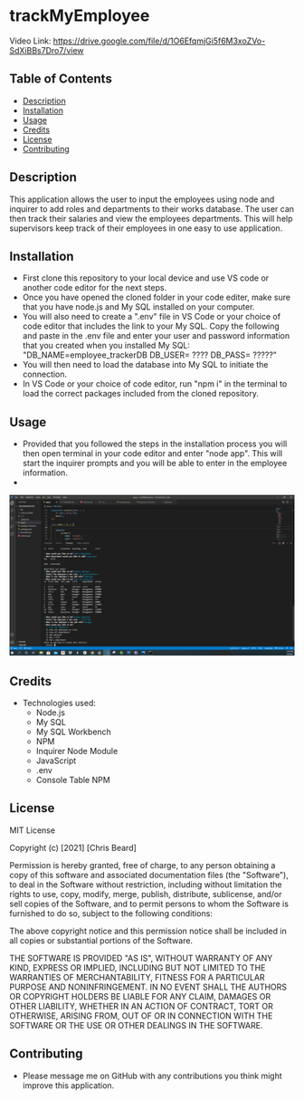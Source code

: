 # trackMyEmployee

Video Link: https://drive.google.com/file/d/1O6EfqmjGi5f6M3xoZVo-SdXiBBs7Dro7/view

## Table of Contents
- [Description](#description)
- [Installation](#installation)
- [Usage](#usage)
- [Credits](#credits)
- [License](#license)
- [Contributing](#contributing)

## Description

This application allows the user to input the employees using node and inquirer to add roles and departments to their works database. The user can then track their salaries and view the employees departments. This will help supervisors keep track of their employees in one easy to use application. 

## Installation

  - First clone this repository to your local device and use VS code or another code editor for the next steps. 
  - Once you have opened the cloned folder in your code editer, make sure that you have node.js and My SQL installed on your computer. 
  - You will also need to create a ".env" file in VS Code or your choice of code editor that includes the link to your My SQL. Copy the following and paste in the .env file and enter your user and password information that you created when you installed My SQL: "DB_NAME=employee_trackerDB DB_USER= ???? DB_PASS= ?????"
  - You will then need to load the database into My SQL to initiate the connection. 
  - In VS Code or your choice of code editor, run "npm i" in the terminal to load the correct packages included from the cloned repository.

## Usage

  - Provided that you followed the steps in the installation process you will then open terminal in your code editor and enter "node app". This will start the inquirer prompts and you will be able to enter in the employee information.  
  - 
  ![Screenshot of terminal](.//img/terminalexample.png)

## Credits

- Technologies used:
    - Node.js
    - My SQL
    - My SQL Workbench
    - NPM
    - Inquirer Node Module
    - JavaScript
    - .env
    - Console Table NPM

## License

MIT License

Copyright (c) [2021] [Chris Beard]

Permission is hereby granted, free of charge, to any person obtaining a copy of this software and associated documentation files (the "Software"), to deal in the Software without restriction, including without limitation the rights to use, copy, modify, merge, publish, distribute, sublicense, and/or sell copies of the Software, and to permit persons to whom the Software is furnished to do so, subject to the following conditions:

The above copyright notice and this permission notice shall be included in all copies or substantial portions of the Software.

THE SOFTWARE IS PROVIDED "AS IS", WITHOUT WARRANTY OF ANY KIND, EXPRESS OR IMPLIED, INCLUDING BUT NOT LIMITED TO THE WARRANTIES OF MERCHANTABILITY, FITNESS FOR A PARTICULAR PURPOSE AND NONINFRINGEMENT. IN NO EVENT SHALL THE AUTHORS OR COPYRIGHT HOLDERS BE LIABLE FOR ANY CLAIM, DAMAGES OR OTHER LIABILITY, WHETHER IN AN ACTION OF CONTRACT, TORT OR OTHERWISE, ARISING FROM, OUT OF OR IN CONNECTION WITH THE SOFTWARE OR THE USE OR OTHER DEALINGS IN THE SOFTWARE.

## Contributing

- Please message me on GitHub with any contributions you think might improve this application. 
